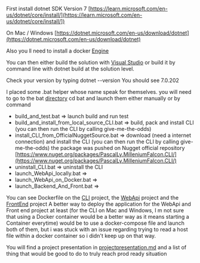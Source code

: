 First install dotnet SDK Version 7
[https://learn.microsoft.com/en-us/dotnet/core/install/](https://learn.microsoft.com/en-us/dotnet/core/install/])

On Mac / Windows [https://dotnet.microsoft.com/en-us/download/dotnet](https://dotnet.microsoft.com/en-us/download/dotnet)

Also you ll need to install a docker [Engine](https://docs.docker.com/engine/install/)

You can then either build the solution with [Visual Studio](https://visualstudio.microsoft.com/fr/vs/community/)
or build it by command line with dotnet build at the solution level. 

Check your version by typing
dotnet --version
You should see 7.0.202

I placed some .bat helper whose name speak for themselves. 
you will need to go to the bat [directory](https://github.com/pascally/dataiku-millenium-falcon-challenge/tree/master/MilleniumFalcon/bat)
cd bat and launch them either manually or by command


* build_and_test.bat => launch build and run test
* build_and_install_from_local_source_CLI.bat => build, pack and install CLI (you can then run the CLI by calling give-me-the-odds)
* install_CLI_from_OfficialNuggetSource.bat => download (need a internet connection) and install the CLI (you can then run the CLI by calling give-me-the-odds)
the package was pushed on Nugget official repository
[https://www.nuget.org/packages/PascalLy.MilleniumFalcon.CLI/](https://www.nuget.org/packages/PascalLy.MilleniumFalcon.CLI/)
* uninstall_CLI.bat => uninstall the CLI
* launch_WebApi_locally.bat =>
* launch_WebApi_on_Docker.bat => 
* launch_Backend_And_Front.bat =>

You can see Dockerfile on the [CLI](https://github.com/pascally/dataiku-millenium-falcon-challenge/blob/master/MilleniumFalcon/src/MilleniumFalcon.CLI/Dockerfile) project, the [WebApi](https://github.com/pascally/dataiku-millenium-falcon-challenge/blob/master/MilleniumFalcon/src/Backend.WebApi/Dockerfile) project and the [FrontEnd](https://github.com/pascally/dataiku-millenium-falcon-challenge/blob/master/MilleniumFalcon/src/MilleniumFalcon.Front/Dockerfile) project
A better way to deploy the application for the WebApi and Front end project at least
(for the CLI on Mac and Windows, I m not sure that using a Docker container would be a better
way as it means starting a Container everytime) 
would be to use a docker-compose file and launch both of them, but i was stuck
with an issue regarding trying to read a host file within a docker container so i didn't keep up
on that way.

You will find a project presentation in [projectpresentation.md](https://github.com/pascally/dataiku-millenium-falcon-challenge/blob/master/MilleniumFalcon/projectpresentation.md)
and a list of thing that would be good to do to truly reach prod ready situation
